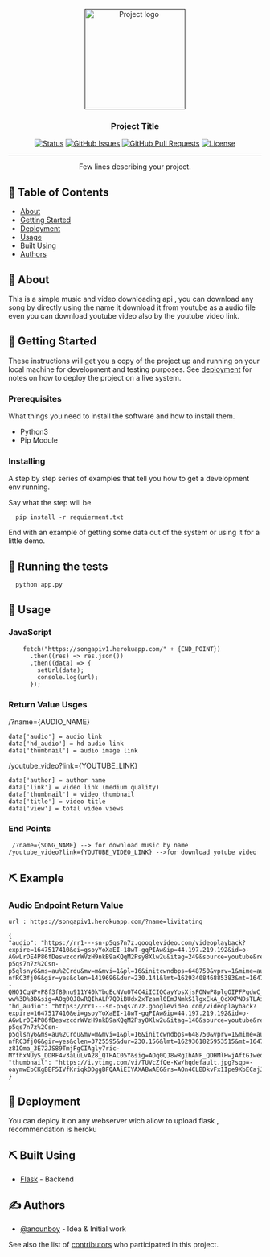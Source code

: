 <p align="center">
  <a href="" rel="noopener">
 <img width=200px height=200px src="https://i.imgur.com/6wj0hh6.jpg" alt="Project logo"></a>
</p>

<h3 align="center">Project Title</h3>

<div align="center">

[![Status](https://img.shields.io/badge/status-active-success.svg)]()
[![GitHub Issues](https://img.shields.io/github/issues/kylelobo/The-Documentation-Compendium.svg)](https://github.com/anounboy/Song_Api/issues)
[![GitHub Pull Requests](https://img.shields.io/github/issues-pr/kylelobo/The-Documentation-Compendium.svg)](https://github.com/anounboy/Song_Api/pulls)
[![License](https://img.shields.io/badge/license-MIT-blue.svg)](/LICENSE)

</div>

---

<p align="center"> Few lines describing your project.
    <br> 
</p>

## 📝 Table of Contents

- [About](#about)
- [Getting Started](#getting_started)
- [Deployment](#deployment)
- [Usage](#usage)
- [Built Using](#built_using)
- [Authors](#authors)

## 🧐 About <a name = "about"></a>

This is a simple music and video downloading api , you can download any song by directly using the name it download it from youtube as a audio file even you can download youtube video also by the youtube video link.
## 🏁 Getting Started <a name = "getting_started"></a>

These instructions will get you a copy of the project up and running on your local machine for development and testing purposes. See [deployment](#deployment) for notes on how to deploy the project on a live system.

### Prerequisites

What things you need to install the software and how to install them.

  - Python3
  - Pip Module

### Installing

A step by step series of examples that tell you how to get a development env running.

Say what the step will be

```
  pip install -r requierment.txt
```


End with an example of getting some data out of the system or using it for a little demo.

## 🔧 Running the tests <a name = "tests"></a>

```
  python app.py
```


## 🎈 Usage <a name="usage"></a>

### JavaScript
```
    fetch("https://songapiv1.herokuapp.com/" + {END_POINT})
      .then((res) => res.json())
      .then((data) => {
        setUrl(data);
        console.log(url);
      });
```
### Return Value Usges 
/?name={AUDIO_NAME}
```
data['audio'] = audio link
data['hd_audio'] = hd audio link
data['thumbnail'] = audio image link
```

/youtube_video?link={YOUTUBE_LINK}
```
data['author] = author name 
data['link'] = video link (medium quality)
data['thumbnail'] = video thumbnail
data['title'] = video title
data['view'] = total video views
```



### End Points
` 
  /?name={SONG_NAME} --> for download music by name
`
<br>
`
/youtube_video?link={YOUTUBE_VIDEO_LINK} -->for download yotube video
`

## ⛏️ Example 
### Audio Endpoint Return Value
`
url : https://songapiv1.herokuapp.com/?name=livitating
`
```
{
"audio": "https://rr1---sn-p5qs7n7z.googlevideo.com/videoplayback?expire=1647517410&ei=gsoyYoXaEI-18wT-gqPIAw&ip=44.197.219.192&id=o-AGwLrDE4P86fDeswzcdrWVzH9nkB9aKQqM2Psy8Xlw2u&itag=249&source=youtube&requiressl=yes&mh=OG&mm=31%2C29&mn=sn-p5qs7n7z%2Csn-p5qlsny6&ms=au%2Crdu&mv=m&mvi=1&pl=16&initcwndbps=648750&vprv=1&mime=audio%2Fwebm&ns=o8aA3Ms_qZqGVr-nfRC3fj0G&gir=yes&clen=1419696&dur=230.141&lmt=1629340846885383&mt=1647495669&fvip=1&keepalive=yes&fexp=24001373%2C24007246&c=WEB&txp=5511222&n=LqlG_ZpVCCym_4MV4&sparams=expire%2Cei%2Cip%2Cid%2Citag%2Csource%2Crequiressl%2Cvprv%2Cmime%2Cns%2Cgir%2Cclen%2Cdur%2Clmt&lsparams=mh%2Cmm%2Cmn%2Cms%2Cmv%2Cmvi%2Cpl%2Cinitcwndbps&lsig=AG3C_xAwRQIga--QHO1CqNPvP8f3f89nu911Y40kYbgEcNVu0T4C4iICIQCayYosXjsFONwP8plgOIPFPqdwC_bRPfLQ6IydkhE-ww%3D%3D&sig=AOq0QJ8wRQIhALP7QDiBUdx2xTzaml0EmJNmkS1lgxEkA_QcXXPNDsTLAiA78s_bLtTZ1wdoeMOVsm75ZJi_8Ua4QK3ibUTLoA6MHA==",
"hd_audio": "https://rr1---sn-p5qs7n7z.googlevideo.com/videoplayback?expire=1647517410&ei=gsoyYoXaEI-18wT-gqPIAw&ip=44.197.219.192&id=o-AGwLrDE4P86fDeswzcdrWVzH9nkB9aKQqM2Psy8Xlw2u&itag=140&source=youtube&requiressl=yes&mh=OG&mm=31%2C29&mn=sn-p5qs7n7z%2Csn-p5qlsny6&ms=au%2Crdu&mv=m&mvi=1&pl=16&initcwndbps=648750&vprv=1&mime=audio%2Fmp4&ns=o8aA3Ms_qZqGVr-nfRC3fj0G&gir=yes&clen=3725595&dur=230.156&lmt=1629361825953515&mt=1647495669&fvip=1&keepalive=yes&fexp=24001373%2C24007246&c=WEB&txp=5532434&n=LqlG_ZpVCCym_4MV4&sparams=expire%2Cei%2Cip%2Cid%2Citag%2Csource%2Crequiressl%2Cvprv%2Cmime%2Cns%2Cgir%2Cclen%2Cdur%2Clmt&lsparams=mh%2Cmm%2Cmn%2Cms%2Cmv%2Cmvi%2Cpl%2Cinitcwndbps&lsig=AG3C_xAwRAIgKJuYU1YaH_atWcSM345Jx7-z81Oma_3E72JS89TmjFgCIAgly7ric-MYfhxNUyS_DDRF4v3aLuLvA28_QTHAC05Y&sig=AOq0QJ8wRgIhANF_QDHMlHwjAftGIwedVK3TKulLwPRWzxQ73UOyGZSxAiEAgMoBN3JEiWXcAcMRYPl6xYj74dzb83SQNpySIIb_YlM=",
"thumbnail": "https://i.ytimg.com/vi/TUVcZfQe-Kw/hqdefault.jpg?sqp=-oaymwEbCKgBEF5IVfKriqkDDggBFQAAiEIYAXABwAEG&rs=AOn4CLBDkvFx1Ipe9KbECajJy_axygOfSg"
}
```





## 🚀 Deployment <a name = "deployment"></a>

You can deploy it on any webserver wich allow to upload flask , recommendation is heroku
## ⛏️ Built Using <a name = "built_using"></a>

- [Flask](www.flask.palletsprojects.com/en/2.0.x/) - Backend
## ✍️ Authors <a name = "authors"></a>

- [@anounboy](https://github.com/anounboy) - Idea & Initial work

See also the list of [contributors](https://github.com/kylelobo/The-Documentation-Compendium/contributors) who participated in this project.

